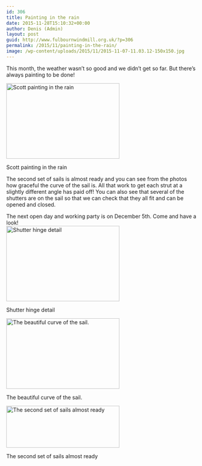 ```yaml
---
id: 306
title: Painting in the rain
date: 2015-11-28T15:10:32+00:00
author: Denis (Admin)
layout: post
guid: http://www.fulbournwindmill.org.uk/?p=306
permalink: /2015/11/painting-in-the-rain/
image: /wp-content/uploads/2015/11/2015-11-07-11.03.12-150x150.jpg
---
```

This month, the weather wasn&#8217;t so good and we didn&#8217;t get so far. But there&#8217;s always painting to be done!<!--break-->

<div id="attachment_310" style="max-width: 310px" class="wp-caption alignleft">
  <a href="http://www.fulbournwindmill.org.uk/wp-content/uploads/2015/11/2015-11-07-11.03.12.jpg"><img class="size-medium wp-image-310" src="http://www.fulbournwindmill.org.uk/wp-content/uploads/2015/11/2015-11-07-11.03.12-300x200.jpg" alt="Scott painting in the rain" width="300" height="200" srcset="http://www.fulbournwindmill.org.uk/wp-content/uploads/2015/11/2015-11-07-11.03.12-300x200.jpg 300w, http://www.fulbournwindmill.org.uk/wp-content/uploads/2015/11/2015-11-07-11.03.12-1024x683.jpg 1024w" sizes="(max-width: 300px) 100vw, 300px" /></a>
  
  <p class="wp-caption-text">
    Scott painting in the rain
  </p>
</div>


The second set of sails is almost ready and you can see from the photos how graceful the curve of the sail is. All that work to get each strut at a slightly different angle has paid off! You can also see that several of the shutters are on the sail so that we can check that they all fit and can be opened and closed.

<!--more-->The next open day and working party is on December 5th. Come and have a look!

<div id="attachment_308" style="max-width: 310px" class="wp-caption alignleft">
  <a href="http://www.fulbournwindmill.org.uk/wp-content/uploads/2015/11/2015-11-07-11.04.07.jpg"><img class="size-medium wp-image-308" src="http://www.fulbournwindmill.org.uk/wp-content/uploads/2015/11/2015-11-07-11.04.07-300x200.jpg" alt="Shutter hinge detail" width="300" height="200" srcset="http://www.fulbournwindmill.org.uk/wp-content/uploads/2015/11/2015-11-07-11.04.07-300x200.jpg 300w, http://www.fulbournwindmill.org.uk/wp-content/uploads/2015/11/2015-11-07-11.04.07-1024x683.jpg 1024w" sizes="(max-width: 300px) 100vw, 300px" /></a>
  
  <p class="wp-caption-text">
    Shutter hinge detail
  </p>
</div>

<div id="attachment_309" style="max-width: 310px" class="wp-caption alignleft">
  <a href="http://www.fulbournwindmill.org.uk/wp-content/uploads/2015/11/2015-11-07-11.04.39.jpg"><img class="size-medium wp-image-309" src="http://www.fulbournwindmill.org.uk/wp-content/uploads/2015/11/2015-11-07-11.04.39-300x187.jpg" alt="The beautiful curve of the sail." width="300" height="187" srcset="http://www.fulbournwindmill.org.uk/wp-content/uploads/2015/11/2015-11-07-11.04.39-300x187.jpg 300w, http://www.fulbournwindmill.org.uk/wp-content/uploads/2015/11/2015-11-07-11.04.39-1024x638.jpg 1024w" sizes="(max-width: 300px) 100vw, 300px" /></a>
  
  <p class="wp-caption-text">
    The beautiful curve of the sail.
  </p>
</div>

<div id="attachment_311" style="max-width: 310px" class="wp-caption alignleft">
  <a href="http://www.fulbournwindmill.org.uk/wp-content/uploads/2015/11/2015-11-07-11.03.47.jpg"><img class="size-medium wp-image-311" src="http://www.fulbournwindmill.org.uk/wp-content/uploads/2015/11/2015-11-07-11.03.47-300x111.jpg" alt="The second set of sails almost ready" width="300" height="111" srcset="http://www.fulbournwindmill.org.uk/wp-content/uploads/2015/11/2015-11-07-11.03.47-300x111.jpg 300w, http://www.fulbournwindmill.org.uk/wp-content/uploads/2015/11/2015-11-07-11.03.47-1024x380.jpg 1024w" sizes="(max-width: 300px) 100vw, 300px" /></a>
  
  <p class="wp-caption-text">
    The second set of sails almost ready
  </p>
</div>
